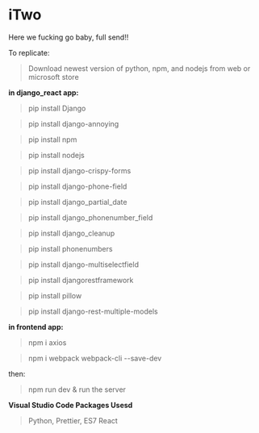 # iTwo
Here we fucking go baby, full send!!


To replicate:

>Download newest version of python, npm, and nodejs from web or microsoft store

**in django_react app:**

>pip install Django

>pip install django-annoying

>pip install npm

>pip install nodejs

>pip install django-crispy-forms

>pip install django-phone-field

>pip install django_partial_date

>pip install django_phonenumber_field

>pip install django_cleanup

>pip install phonenumbers

>pip install django-multiselectfield

>pip install djangorestframework

>pip install pillow

>pip install django-rest-multiple-models

**in frontend app:**

>npm i axios 

>npm i webpack webpack-cli --save-dev


then:

>npm run dev & run the server


**Visual Studio Code Packages Usesd**
> Python, Prettier, ES7 React
